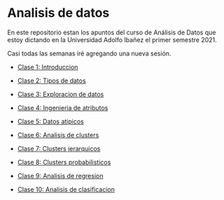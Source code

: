 Analisis de datos
================

En este repositorio estan los apuntos del curso de Análisis de Datos que
estoy dictando en la Universidad Adolfo Ibañez el primer semestre 2021.

Casi todas las semanas iré agregando una nueva sesión.

  - [Clase 1: Introduccion](../master/Clase1_Introduccion)

  - [Clase 2: Tipos de datos](../master/Clase2_Tipos_de_datos)

  - [Clase 3: Exploracion de
    datos](../master/Clase3_Exploracion_de_datos)

  - [Clase 4: Ingenieria de
    atributos](../master/Clase4_Ingenieria_de_atributos)

  - [Clase 5: Datos atipicos](../master/Clase5_Datos_atipicos)

  - [Clase 6: Analisis de
    clusters](../master/Clase6_Analisis_de_clusters)

  - [Clase 7: Clusters
    jerarquicos](../master/Clase7_Clusters_jerarquicos)

  - [Clase 8: Clusters
    probabilisticos](../master/Clase8_Clusters_probabilisticos)

  - [Clase 9: Analisis de
    regresion](../master/Clase9_Analisis_de_regresion)

  - [Clase 10: Analisis de
    clasificacion](../master/Clase10_Analisis_de_clasificacion)
